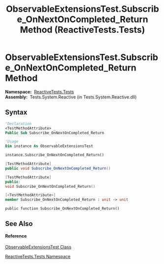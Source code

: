 ﻿---
title: ObservableExtensionsTest.Subscribe_OnNextOnCompleted_Return Method  (ReactiveTests.Tests)
TOCTitle: Subscribe_OnNextOnCompleted_Return Method
ms:assetid: M:ReactiveTests.Tests.ObservableExtensionsTest.Subscribe_OnNextOnCompleted_Return
ms:mtpsurl: https://msdn.microsoft.com/en-us/library/reactivetests.tests.observableextensionstest.subscribe_onnextoncompleted_return(v=VS.103)
ms:contentKeyID: 36620802
ms.date: 06/28/2011
mtps_version: v=VS.103
f1_keywords:
- ReactiveTests.Tests.ObservableExtensionsTest.Subscribe_OnNextOnCompleted_Return
dev_langs:
- CSharp
- JScript
- VB
- FSharp
- c++
---

# ObservableExtensionsTest.Subscribe\_OnNextOnCompleted\_Return Method

**Namespace:**  [ReactiveTests.Tests](hh289046\(v=vs.103\).md)  
**Assembly:**  Tests.System.Reactive (in Tests.System.Reactive.dll)

## Syntax

``` vb
'Declaration
<TestMethodAttribute> _
Public Sub Subscribe_OnNextOnCompleted_Return
```

``` vb
'Usage
Dim instance As ObservableExtensionsTest

instance.Subscribe_OnNextOnCompleted_Return()
```

``` csharp
[TestMethodAttribute]
public void Subscribe_OnNextOnCompleted_Return()
```

``` c++
[TestMethodAttribute]
public:
void Subscribe_OnNextOnCompleted_Return()
```

``` fsharp
[<TestMethodAttribute>]
member Subscribe_OnNextOnCompleted_Return : unit -> unit 
```

``` jscript
public function Subscribe_OnNextOnCompleted_Return()
```

## See Also

#### Reference

[ObservableExtensionsTest Class](hh303793\(v=vs.103\).md)

[ReactiveTests.Tests Namespace](hh289046\(v=vs.103\).md)

